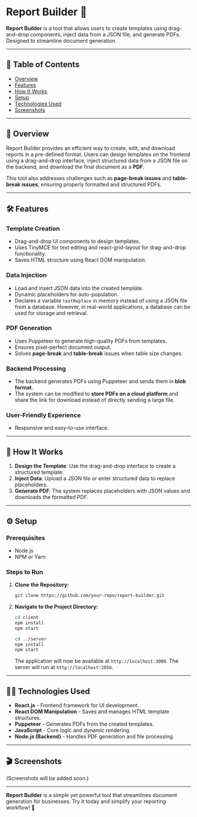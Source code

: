 # **Report Builder** 📄

**Report Builder** is a tool that allows users to create templates using drag-and-drop components, inject data from a JSON file, and generate PDFs. Designed to streamline document generation.

---

## 📑 **Table of Contents**

- [Overview](#overview)
- [Features](#features)
- [How It Works](#how-it-works)
- [Setup](#setup)
- [Technologies Used](#technologies-used)
- [Screenshots](#screenshots)

---

## 🚀 **Overview**

Report Builder provides an efficient way to create, edit, and download reports in a pre-defined format. Users can design templates on the frontend using a drag-and-drop interface, inject structured data from a JSON file on the backend, and download the final document as a **PDF**.

This tool also addresses challenges such as **page-break issues** and **table-break issues**, ensuring properly formatted and structured PDFs.

---

## 🛠️ **Features**

### **Template Creation**
- Drag-and-drop UI components to design templates.
- Uses TinyMCE for text editing and react-grid-layout for drag-and-drop functionality.
- Saves HTML structure using React DOM manipulation.

### **Data Injection**
- Load and insert JSON data into the created template.
- Dynamic placeholders for auto-population.
- Declares a variable `textReplace` in memory instead of using a JSON file from a database. However, in real-world applications, a database can be used for storage and retrieval.

### **PDF Generation**
- Uses Puppeteer to generate high-quality PDFs from templates.
- Ensures pixel-perfect document output.
- Solves **page-break** and **table-break** issues when table size changes.

### **Backend Processing**
- The backend generates PDFs using Puppeteer and sends them in **blob format**.
- The system can be modified to **store PDFs on a cloud platform** and share the link for download instead of directly sending a large file.

### **User-Friendly Experience**
- Responsive and easy-to-use interface.

---

## 🔄 **How It Works**

1. **Design the Template**: Use the drag-and-drop interface to create a structured template.
2. **Inject Data**: Upload a JSON file or enter structured data to replace placeholders.
3. **Generate PDF**: The system replaces placeholders with JSON values and downloads the formatted PDF.

---

## ⚙️ **Setup**

### **Prerequisites**
- Node.js
- NPM or Yarn

### **Steps to Run**

1. **Clone the Repository:**
   ```bash
   git clone https://github.com/your-repo/report-builder.git
   ```

2. **Navigate to the Project Directory:**
   ```bash
   cd client  
   npm install  
   npm start  

   cd ../server  
   npm install  
   npm start  
   ```
   The application will now be available at `http://localhost:3000`.
   The server will run at `http://localhost:2050`.

---

## 🧑‍💻 **Technologies Used**

- **React.js** - Frontend framework for UI development.
- **React DOM Manipulation** - Saves and manages HTML template structures.
- **Puppeteer** - Generates PDFs from the created templates.
- **JavaScript** - Core logic and dynamic rendering.
- **Node.js (Backend)** - Handles PDF generation and file processing.

---

## 🎬 **Screenshots**

(Screenshots will be added soon.)

---

**Report Builder** is a simple yet powerful tool that streamlines document generation for businesses. Try it today and simplify your reporting workflow! 🚀
